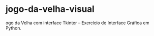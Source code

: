 # jogo-da-velha-visual
ogo da Velha com interface Tkinter – Exercício de Interface Gráfica em Python.
